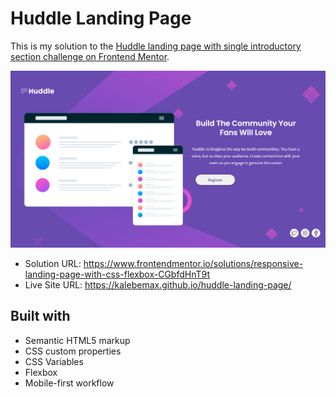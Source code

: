 <h1>Huddle Landing Page</h1> 


This is my solution to the [Huddle landing page with single introductory section challenge on Frontend Mentor](https://www.frontendmentor.io/challenges/social-links-profile-UG32l9m6dQ). 


<img src="images/foto-site.png">


- Solution URL: https://www.frontendmentor.io/solutions/responsive-landing-page-with-css-flexbox-CGbfdHnT9t
- Live Site URL: https://kalebemax.github.io/huddle-landing-page/ 


<h2>Built with</h2>

- Semantic HTML5 markup
- CSS custom properties
- CSS Variables
- Flexbox
- Mobile-first workflow